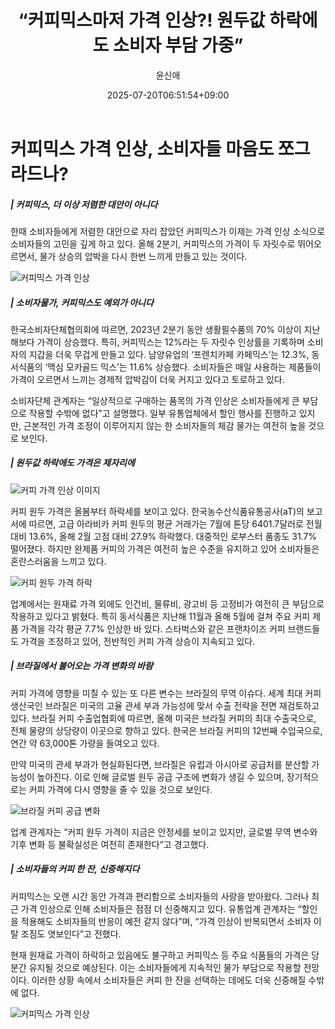 ﻿---
title: "“커피믹스마저 가격 인상?! 원두값 하락에도 소비자 부담 가중”"
description: "## 커피믹스마저 오를 줄은 몰랐다 원가 내려도 소비자가격은 그대로 ..."
date: 2025-07-20T06:51:54+09:00
author: "윤신애"
categories: ["economy"]
tags: ["뉴스", "이슈", "가격", "물가", "브라질", "원두", "커피", "커피믹스", "소비자 부담", "생활필수품"]
hash: f43ca7b8
source_url: "https://www.reportera.co.kr/news/coffee-mix-price-increased-by-12/"
url: "/economy/keopimigseumajeo-gagyeog-insang-weondugabs/"
images: ["https://imagedelivery.net/BhPWbivJAhTvor9c-8lV2w/4582a41b-543e-4d52-fdf7-ba94a4438d00/public", "https://imagedelivery.net/BhPWbivJAhTvor9c-8lV2w/5dd142e8-386a-4b71-0343-783f77f47700/public", "https://imagedelivery.net/BhPWbivJAhTvor9c-8lV2w/4ae177fb-2b48-4b7b-db41-f124588a9a00/public", "https://imagedelivery.net/BhPWbivJAhTvor9c-8lV2w/bb54e8d3-10e0-46cc-ae78-3024c97e1b00/public", "https://imagedelivery.net/BhPWbivJAhTvor9c-8lV2w/bc3f14bf-de71-4b3a-9f61-f17dba793e00/public"]
thumbnail: "https://imagedelivery.net/BhPWbivJAhTvor9c-8lV2w/4582a41b-543e-4d52-fdf7-ba94a4438d00/public"
image: "https://imagedelivery.net/BhPWbivJAhTvor9c-8lV2w/4582a41b-543e-4d52-fdf7-ba94a4438d00/public"
featured_image: "https://imagedelivery.net/BhPWbivJAhTvor9c-8lV2w/4582a41b-543e-4d52-fdf7-ba94a4438d00/public"
image_width: 1200
image_height: 630
slug: "keopimigseumajeo-gagyeog-insang-weondugabs"
type: "post"
layout: "single"
news_keywords: "뉴스, 이슈, 가격, 물가, 브라질"
robots: "index, follow"
draft: false
---

# 커피믹스 가격 인상, 소비자들 마음도 쪼그라드나?

##### | 커피믹스, 더 이상 저렴한 대안이 아니다

한때 소비자들에게 저렴한 대안으로 자리 잡았던 커피믹스가 이제는 가격 인상 소식으로 소비자들의 고민을 깊게 하고 있다. 올해 2분기, 커피믹스의 가격이 두 자릿수로 뛰어오르면서, 물가 상승의 압박을 다시 한번 느끼게 만들고 있는 것이다.


![커피믹스 가격 인상](https://imagedelivery.net/BhPWbivJAhTvor9c-8lV2w/bc3f14bf-de71-4b3a-9f61-f17dba793e00/public)


##### | 소비자물가, 커피믹스도 예외가 아니다

한국소비자단체협의회에 따르면, 2023년 2분기 동안 생활필수품의 70% 이상이 지난해보다 가격이 상승했다. 특히, 커피믹스는 12%라는 두 자릿수 인상률을 기록하며 소비자의 지갑을 더욱 무겁게 만들고 있다. 남양유업의 ‘프렌치카페 카페믹스’는 12.3%, 동서식품의 ‘맥심 모카골드 믹스’는 11.6% 상승했다. 소비자들은 매일 사용하는 제품들이 가격이 오르면서 느끼는 경제적 압박감이 더욱 커지고 있다고 토로하고 있다.

소비자단체 관계자는 “일상적으로 구매하는 품목의 가격 인상은 소비자들에게 큰 부담으로 작용할 수밖에 없다”고 설명했다. 일부 유통업체에서 할인 행사를 진행하고 있지만, 근본적인 가격 조정이 이루어지지 않는 한 소비자들의 체감 물가는 여전히 높을 것으로 보인다.

##### | 원두값 하락에도 가격은 제자리에


![커피 가격 인상 이미지](https://imagedelivery.net/BhPWbivJAhTvor9c-8lV2w/4582a41b-543e-4d52-fdf7-ba94a4438d00/public)


커피 원두 가격은 올봄부터 하락세를 보이고 있다. 한국농수산식품유통공사(aT)의 보고서에 따르면, 고급 아라비카 커피 원두의 평균 거래가는 7월에 톤당 6401.7달러로 전월 대비 13.6%, 올해 2월 고점 대비 27.9% 하락했다. 대중적인 로부스터 품종도 31.7% 떨어졌다. 하지만 완제품 커피의 가격은 여전히 높은 수준을 유지하고 있어 소비자들은 혼란스러움을 느끼고 있다.


![커피 원두 가격 하락](https://imagedelivery.net/BhPWbivJAhTvor9c-8lV2w/5dd142e8-386a-4b71-0343-783f77f47700/public)


업계에서는 원재료 가격 외에도 인건비, 물류비, 광고비 등 고정비가 여전히 큰 부담으로 작용하고 있다고 밝혔다. 특히 동서식품은 지난해 11월과 올해 5월에 걸쳐 주요 커피 제품 가격을 각각 평균 7.7% 인상한 바 있다. 스타벅스와 같은 프랜차이즈 커피 브랜드들도 가격을 조정하고 있어, 전반적인 커피 가격 상승이 지속되고 있다.

##### | 브라질에서 불어오는 가격 변화의 바람

커피 가격에 영향을 미칠 수 있는 또 다른 변수는 브라질의 무역 이슈다. 세계 최대 커피 생산국인 브라질은 미국의 고율 관세 부과 가능성에 맞서 수출 전략을 전면 재검토하고 있다. 브라질 커피 수출업협회에 따르면, 올해 미국은 브라질 커피의 최대 수출국으로, 전체 물량의 상당량이 이곳으로 향하고 있다. 한국은 브라질 커피의 12번째 수입국으로, 연간 약 63,000톤 가량을 들여오고 있다.

만약 미국의 관세 부과가 현실화된다면, 브라질은 유럽과 아시아로 공급처를 분산할 가능성이 높아진다. 이로 인해 글로벌 원두 공급 구조에 변화가 생길 수 있으며, 장기적으로는 커피 가격에 다시 영향을 줄 수 있을 것으로 보인다.


![브라질 커피 공급 변화](https://imagedelivery.net/BhPWbivJAhTvor9c-8lV2w/4ae177fb-2b48-4b7b-db41-f124588a9a00/public)


업계 관계자는 “커피 원두 가격이 지금은 안정세를 보이고 있지만, 글로벌 무역 변수와 기후 변화 등 불확실성은 여전히 존재한다”고 경고했다.

##### | 소비자들의 커피 한 잔, 신중해지다

커피믹스는 오랜 시간 동안 가격과 편리함으로 소비자들의 사랑을 받아왔다. 그러나 최근 가격 인상으로 인해 소비자들은 점점 더 신중해지고 있다. 유통업계 관계자는 “할인을 적용해도 소비자들의 반응이 예전 같지 않다”며, “가격 인상이 반복되면서 소비자 이탈 조짐도 엿보인다”고 전했다.

현재 원재료 가격이 하락하고 있음에도 불구하고 커피믹스 등 주요 식품들의 가격은 당분간 유지될 것으로 예상된다. 이는 소비자들에게 지속적인 물가 부담으로 작용할 전망이다. 이러한 상황 속에서 소비자들은 커피 한 잔을 선택하는 데에도 더욱 신중해질 수밖에 없다.


![커피믹스 가격 인상](https://imagedelivery.net/BhPWbivJAhTvor9c-8lV2w/bb54e8d3-10e0-46cc-ae78-3024c97e1b00/public)


